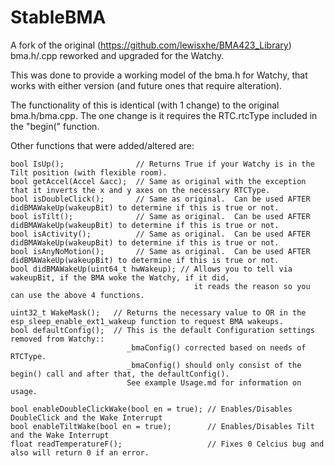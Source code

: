 # StableBMA
A fork of the original (https://github.com/lewisxhe/BMA423_Library) bma.h/.cpp reworked and upgraded for the Watchy.

This was done to provide a working model of the bma.h for Watchy, that works with either version (and future ones that require alteration).

The functionality of this is identical (with 1 change) to the original bma.h/bma.cpp.  The one change is it requires the RTC.rtcType included in the "begin(" function.

Other functions that were added/altered are:

```
bool IsUp();                // Returns True if your Watchy is in the Tilt position (with flexible room).
bool getAccel(Accel &acc);  // Same as original with the exception that it inverts the x and y axes on the necessary RTCType.
bool isDoubleClick();       // Same as original.  Can be used AFTER didBMAWakeUp(wakeupBit) to determine if this is true or not.
bool isTilt();              // Same as original.  Can be used AFTER didBMAWakeUp(wakeupBit) to determine if this is true or not.
bool isActivity();          // Same as original.  Can be used AFTER didBMAWakeUp(wakeupBit) to determine if this is true or not.
bool isAnyNoMotion();       // Same as original.  Can be used AFTER didBMAWakeUp(wakeupBit) to determine if this is true or not.
bool didBMAWakeUp(uint64_t hwWakeup); // Allows you to tell via wakeupBit, if the BMA woke the Watchy, if it did, 
                                         it reads the reason so you can use the above 4 functions.

uint32_t WakeMask();   // Returns the necessary value to OR in the esp_sleep_enable_ext1_wakeup function to request BMA wakeups.
bool defaultConfig();  // This is the default Configuration settings removed from Watchy::
                          _bmaConfig() corrected based on needs of RTCType.
                          _bmaConfig() should only consist of the begin() call and after that, the defaultConfig().
                          See example Usage.md for information on usage.

bool enableDoubleClickWake(bool en = true); // Enables/Disables DoubleClick and the Wake Interrupt
bool enableTiltWake(bool en = true);        // Enables/Disables Tilt and the Wake Interrupt
float readTemperatureF();                   // Fixes 0 Celcius bug and also will return 0 if an error.
```
